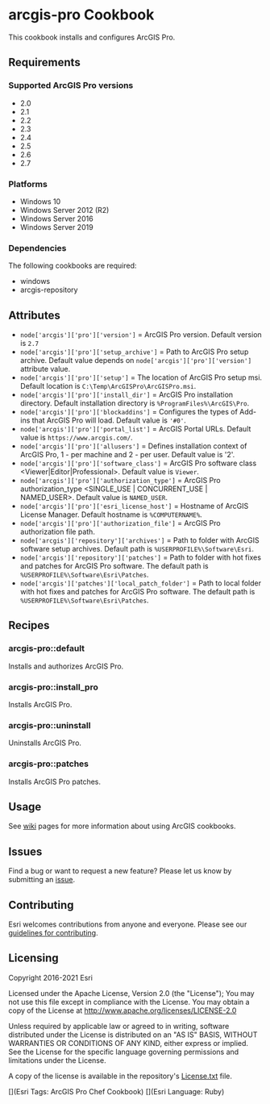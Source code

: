 arcgis-pro Cookbook
===============

This cookbook installs and configures ArcGIS Pro.

Requirements
------------

### Supported ArcGIS Pro versions
* 2.0
* 2.1
* 2.2
* 2.3
* 2.4
* 2.5
* 2.6
* 2.7

### Platforms
* Windows 10
* Windows Server 2012 (R2)
* Windows Server 2016
* Windows Server 2019

### Dependencies
The following cookbooks are required:
* windows
* arcgis-repository

Attributes
----------

* `node['arcgis']['pro']['version']` = ArcGIS Pro version. Default version is `2.7`
* `node['arcgis']['pro']['setup_archive']` = Path to ArcGIS Pro setup archive. Default value depends on `node['arcgis']['pro']['version']` attribute value.
* `node['arcgis']['pro']['setup']` = The location of ArcGIS Pro setup msi. Default location is `C:\Temp\ArcGISPro\ArcGISPro.msi`.
* `node['arcgis']['pro']['install_dir']` = ArcGIS Pro installation directory. Default installation directory is `%ProgramFiles%\ArcGIS\Pro`.
* `node['arcgis']['pro']['blockaddins']` = Configures the types of Add-ins that ArcGIS Pro will load. Default value is `'#0'`.
* `node['arcgis']['pro']['portal_list']` = ArcGIS Portal URLs. Default value is `https://www.arcgis.com/`.
* `node['arcgis']['pro']['allusers']` = Defines installation context of ArcGIS Pro, 1 - per machine and 2 - per user. Default value is '2'.
* `node['arcgis']['pro']['software_class']` = ArcGIS Pro software class <Viewer|Editor|Professional>. Default value is `Viewer`.
* `node['arcgis']['pro']['authorization_type']` = ArcGIS Pro authorization_type <SINGLE_USE | CONCURRENT_USE | NAMED_USER>. Default value is `NAMED_USER`.
* `node['arcgis']['pro']['esri_license_host']` = Hostname of ArcGIS License Manager. Default hostname is `%COMPUTERNAME%`.
* `node['arcgis']['pro']['authorization_file']` = ArcGIS Pro authorization file path.
* `node['arcgis']['repository']['archives']` = Path to folder with ArcGIS software setup archives. Default path is `%USERPROFILE%\Software\Esri`.
* `node['arcgis']['repository']['patches']` = Path to folder with hot fixes and patches for ArcGIS Pro software. The default path is `%USERPROFILE%\Software\Esri\Patches`.
* `node['arcgis']['patches']['local_patch_folder']` = Path to local folder with hot fixes and patches for ArcGIS Pro software. The default path is `%USERPROFILE%\Software\Esri\Patches`.

Recipes
-------

### arcgis-pro::default
Installs and authorizes ArcGIS Pro.

### arcgis-pro::install_pro
Installs ArcGIS Pro.

### arcgis-pro::uninstall
Uninstalls ArcGIS Pro.

### arcgis-pro::patches
Installs ArcGIS Pro patches.

Usage
-----

See [wiki](https://github.com/Esri/arcgis-cookbook/wiki) pages for more information about using ArcGIS cookbooks.

## Issues

Find a bug or want to request a new feature?  Please let us know by submitting an [issue](https://github.com/Esri/arcgis-cookbook/issues).

## Contributing

Esri welcomes contributions from anyone and everyone. Please see our [guidelines for contributing](https://github.com/esri/contributing).

Licensing
---------

Copyright 2016-2021 Esri

Licensed under the Apache License, Version 2.0 (the "License");
You may not use this file except in compliance with the License.
You may obtain a copy of the License at
   http://www.apache.org/licenses/LICENSE-2.0

Unless required by applicable law or agreed to in writing, software
distributed under the License is distributed on an "AS IS" BASIS,
WITHOUT WARRANTIES OR CONDITIONS OF ANY KIND, either express or implied.
See the License for the specific language governing permissions and
limitations under the License.

A copy of the license is available in the repository's [License.txt](https://github.com/Esri/arcgis-cookbook/blob/master/License.txt?raw=true) file.

[](Esri Tags: ArcGIS Pro Chef Cookbook)
[](Esri Language: Ruby)
